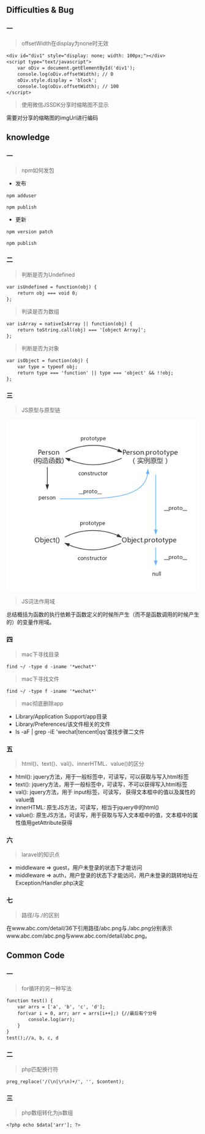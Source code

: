 ## Difficulties & Bug

### 一

> offsetWidth在display为none时无效

```
<div id="div1" style="display: none; width: 100px;"></div>
<script type="text/javascript">
	var oDiv = document.getElementById('div1');
	console.log(oDiv.offsetWidth); // 0
	oDiv.style.display = 'block';
	console.log(oDiv.offsetWidth); // 100
</script>
```

> 使用微信JSSDK分享时缩略图不显示

需要对分享的缩略图的imgUrl进行编码

## knowledge

### 一

> npm如何发包

- 发布

```Git
npm adduser
```

```
npm publish
```

- 更新

```
npm version patch
```

```Git
npm publish
```

### 二

> 判断是否为Undefined

```
var isUndefined = function(obj) {
	return obj === void 0;
};
```

> 判读是否为数组

```
var isArray = nativeIsArray || function(obj) {
    return toString.call(obj) === '[object Array]';
};
```

> 判断是否为对象

```
var isObject = function(obj) {
    var type = typeof obj;
    return type === 'function' || type === 'object' && !!obj;
};
```

### 三

> JS原型与原型链

![](https://raw.githubusercontent.com/PLDaily/daily-collection/master/images/prototype.png)

> JS词法作用域

总结概括为函数的执行依赖于函数定义的时候所产生（而不是函数调用的时候产生的）的变量作用域。

### 四

> mac下寻找目录

```
find ~/ -type d -iname '*wechat*'
```

> mac下寻找文件

```
find ~/ -type f -iname '*wechat*'
```

> mac彻底删除app

- Library/Application Support/app目录
- Library/Preferences/该文件相关的文件
- ls -aF | grep -iE 'wechat|tencent|qq'查找步骤二文件

### 五

> html()、text()、val()、innerHTML、value()的区分

- html(): jquery方法，用于一般标签中，可读写，可以获取与写入html标签
- text(): jquery方法，用于一般标签中，可读写，不可以获得写入html标签
- val(): jquery方法，用于 input标签，可读写， 获得文本框中的值以及属性的value值
- innerHTML: 原生JS方法，可读写，相当于jquery中的html()
- value(): 原生JS方法，可读写，用于获取与写入文本框中的值，文本框中的属性值用getAttribute获得

### 六

> laravel的知识点

- middleware => guest，用户未登录的状态下才能访问
- middleware => auth，用户登录的状态下才能访问，用户未登录的跳转地址在Exception/Handler.php决定

### 七

> 路径/与./的区别

在www.abc.com/detail/36下引用路径/abc.png与./abc.png分别表示www.abc.com/abc.png与www.abc.com/detail/abc.png。

## Common Code

### 一

> for循环的另一种写法

```
function test() {
	var arrs = ['a', 'b', 'c', 'd'];
	for(var i = 0, arr; arr = arrs[i++];) {//最后有个分号
		console.log(arr);
	}
}
test();//a, b, c, d 
```

### 二

> php匹配换行符

```
preg_replace('/(\n|\r\n)+/', '', $content);
```
### 三

> php数组转化为js数组

```
<?php echo $data['arr']; ?>
```

